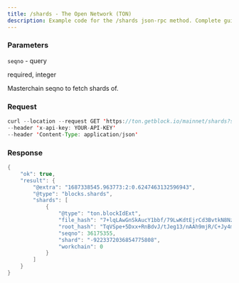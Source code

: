 ```yaml
---
title: /shards - The Open Network (TON)
description: Example code for the /shards json-rpc method. Сomplete guide on how to use /shards json-rpc in GetBlock.io Web3 documentation.
---
```


### Parameters


`seqno` - query

required, integer

Masterchain seqno to fetch shards of.

### Request

``` java
curl --location --request GET 'https://ton.getblock.io/mainnet/shards?seqno=30497145' 
--header 'x-api-key: YOUR-API-KEY' 
--header 'Content-Type: application/json'
```

###  Response

``` java
{
    "ok": true,
    "result": {
        "@extra": "1687338545.963773:2:0.6247463132596943",
        "@type": "blocks.shards",
        "shards": [
            {
                "@type": "ton.blockIdExt",
                "file_hash": "7+lqLAwGnSkAucY1bbf/79LwKdtEjrCd3BvtkN8NzyQ=",
                "root_hash": "TqVSpe+5Dxx+RnBdvJ/tJeg13/nAAh9mjR/C+Jy4mmM=",
                "seqno": 36175355,
                "shard": "-9223372036854775808",
                "workchain": 0
            }
        ]
    }
}
```

